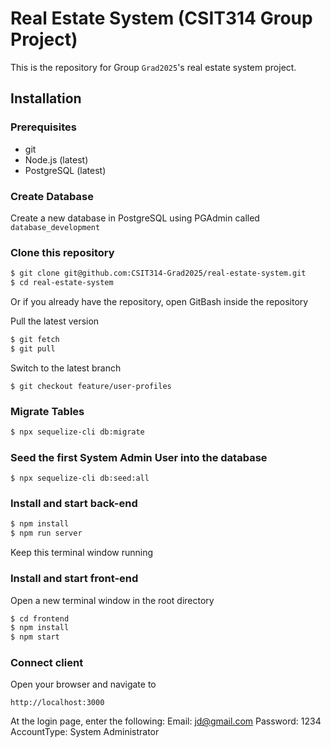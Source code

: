 # Real Estate System (CSIT314 Group Project)

This is the repository for Group `Grad2025`'s real estate system project.

## Installation

### Prerequisites

- git
- Node.js (latest)
- PostgreSQL (latest)

### Create Database

Create a new database in PostgreSQL using PGAdmin called `database_development`

### Clone this repository

```bash
$ git clone git@github.com:CSIT314-Grad2025/real-estate-system.git
$ cd real-estate-system
```
Or if you already have the repository, open GitBash inside the repository

Pull the latest version

```bash
$ git fetch
$ git pull
```
Switch to the latest branch
```
$ git checkout feature/user-profiles
```

### Migrate Tables

```bash
$ npx sequelize-cli db:migrate
```

### Seed the first System Admin User into the database

```
$ npx sequelize-cli db:seed:all
```

### Install and start back-end

```bash
$ npm install
$ npm run server
```
Keep this terminal window running

### Install and start front-end

Open a new terminal window in the root directory

```bash
$ cd frontend
$ npm install
$ npm start
```

### Connect client

Open your browser and navigate to
```
http://localhost:3000
```

At the login page, enter the following:
Email: jd@gmail.com
Password: 1234
AccountType: System Administrator


